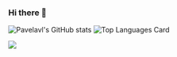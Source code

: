 ### Hi there 👋

![Pavelavl's GitHub stats](https://github-readme-stats-flame-six-78.vercel.app/api?username=pavelavl&show_icons=true&bg_color=00000000&hide_border=true&hide_title=true&include_all_commits=true&hide=issues&show=reviews,prs_merged)
![Top Languages Card](https://github-readme-stats-flame-six-78.vercel.app/api/top-langs/?username=pavelavl&layout=compact&langs_count=10&card_width=250&theme=default&bg_color=00000000&include_all_commits=true&hide_border=true&hide_title=true)

![](https://komarev.com/ghpvc/?username=pavelavl&style=flat-square&abbreviated=true)

